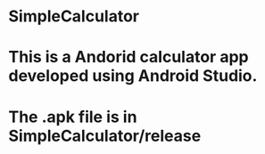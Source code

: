 # SimpleCalculator

# This is a Andorid calculator app developed using Android Studio. 
# The .apk file is in SimpleCalculator/release
